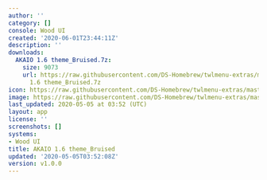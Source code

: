 ```yaml
---
author: ''
category: []
console: Wood UI
created: '2020-06-01T23:44:11Z'
description: ''
downloads:
  AKAIO 1.6 theme_Bruised.7z:
    size: 9073
    url: https://raw.githubusercontent.com/DS-Homebrew/twlmenu-extras/master/_nds/TWiLightMenu/akmenu/themes/AKAIO
      1.6 theme_Bruised.7z
icon: https://raw.githubusercontent.com/DS-Homebrew/twlmenu-extras/master/unistore/icons/ak.png
image: https://raw.githubusercontent.com/DS-Homebrew/twlmenu-extras/master/unistore/icons/ak.png
last_updated: 2020-05-05 at 03:52 (UTC)
layout: app
license: ''
screenshots: []
systems:
- Wood UI
title: AKAIO 1.6 theme_Bruised
updated: '2020-05-05T03:52:08Z'
version: v1.0.0
---
```

